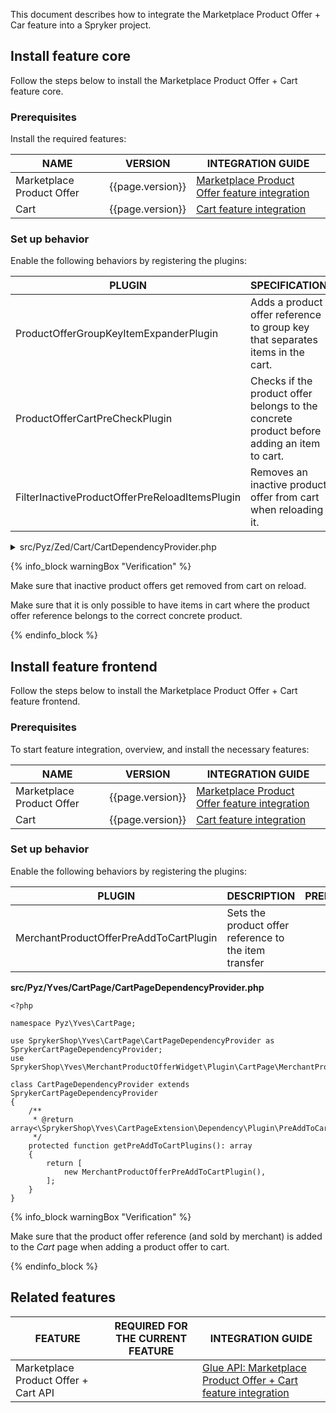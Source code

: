 

This document describes how to integrate the Marketplace Product Offer + Car feature into a Spryker project.

## Install feature core

Follow the steps below to install the Marketplace Product Offer + Cart feature core.

### Prerequisites

Install the required features:

| NAME      | VERSION  | INTEGRATION GUIDE |
| --------- | -------- | ------------------|
| Marketplace Product Offer | {{page.version}} | [Marketplace Product Offer feature integration](/docs/pbc/all/offer-management/{{page.version}}/marketplace/install-and-upgrade/install-features/install-the-marketplace-product-offer-feature.html)
| Cart | {{page.version}}   | [Cart feature integration](/docs/pbc/all/cart-and-checkout/{{page.version}}/base-shop/install-and-upgrade/install-features/install-the-cart-feature.html)

### Set up behavior

Enable the following behaviors by registering the plugins:

| PLUGIN | SPECIFICATION | PREREQUISITES | NAMESPACE |
| ------------- | ------------- | ----------- | ------------ |
| ProductOfferGroupKeyItemExpanderPlugin         | Adds a product offer reference to group key that separates items in the cart. |  | Spryker\Zed\ProductOffer\Communication\Plugin\Cart |
| ProductOfferCartPreCheckPlugin                 | Checks if the product offer belongs to the concrete product before adding an item to cart. |  | Spryker\Zed\ProductOffer\Communication\Plugin\Cart |
| FilterInactiveProductOfferPreReloadItemsPlugin | Removes an inactive product offer from cart when reloading it.   |  | Spryker\Zed\ProductOffer\Communication\Plugin\Cart |

<details>
<summary markdown='span'>src/Pyz/Zed/Cart/CartDependencyProvider.php</summary>

```php
<?php

namespace Pyz\Zed\Cart;

use Spryker\Zed\Cart\CartDependencyProvider as SprykerCartDependencyProvider;
use Spryker\Zed\Kernel\Container;
use Spryker\Zed\ProductOffer\Communication\Plugin\Cart\FilterInactiveProductOfferPreReloadItemsPlugin;
use Spryker\Zed\ProductOffer\Communication\Plugin\Cart\ProductOfferCartPreCheckPlugin;
use Spryker\Zed\ProductOffer\Communication\Plugin\Cart\ProductOfferGroupKeyItemExpanderPlugin;

class CartDependencyProvider extends SprykerCartDependencyProvider
{
    /**
     * @param \Spryker\Zed\Kernel\Container $container
     *
     * @return array<\Spryker\Zed\CartExtension\Dependency\Plugin\ItemExpanderPluginInterface>
     */
    protected function getExpanderPlugins(Container $container): array
    {
        return [
            new ProductOfferGroupKeyItemExpanderPlugin(),
        ];
    }
    /**
     * @param \Spryker\Zed\Kernel\Container $container
     *
     * @return array<\Spryker\Zed\CartExtension\Dependency\Plugin\CartPreCheckPluginInterface>
     */
    protected function getCartPreCheckPlugins(Container $container): array
    {
        return [
            new ProductOfferCartPreCheckPlugin(),
        ];
    }

    /**
     * @param \Spryker\Zed\Kernel\Container $container
     *
     * @return array<\Spryker\Zed\CartExtension\Dependency\Plugin\PreReloadItemsPluginInterface>
     */
    protected function getPreReloadPlugins(Container $container): array
    {
        return [
            new FilterInactiveProductOfferPreReloadItemsPlugin(),
        ];
    }
}
```

</details>

{% info_block warningBox "Verification" %}

Make sure that inactive product offers get removed from cart on reload.

Make sure that it is only possible to have items in cart where the product offer reference belongs to the correct concrete product.

{% endinfo_block %}

## Install feature frontend

Follow the steps below to install the Marketplace Product Offer + Cart feature frontend.

### Prerequisites

To start feature integration, overview, and install the necessary features:

| NAME        | VERSION    | INTEGRATION GUIDE |
| ----------- | ---------- | ------------------|
| Marketplace Product Offer | {{page.version}} | [Marketplace Product Offer feature integration](/docs/pbc/all/offer-management/{{page.version}}/marketplace/install-and-upgrade/install-features/install-the-marketplace-product-offer-feature.html) |
| Cart                      | {{page.version}}   | [Cart feature integration](/docs/pbc/all/cart-and-checkout/{{page.version}}/base-shop/install-and-upgrade/install-features/install-the-cart-feature.html) |

### Set up behavior

Enable the following behaviors by registering the plugins:

| PLUGIN | DESCRIPTION | PREREQUISITES | NAMESPACE |
| - | - | - | - |
| MerchantProductOfferPreAddToCartPlugin | Sets the product offer reference to the item transfer |  | SprykerShop\Yves\MerchantProductOfferWidget\Plugin\CartPage |

**src/Pyz/Yves/CartPage/CartPageDependencyProvider.php**

```
<?php

namespace Pyz\Yves\CartPage;

use SprykerShop\Yves\CartPage\CartPageDependencyProvider as SprykerCartPageDependencyProvider;
use SprykerShop\Yves\MerchantProductOfferWidget\Plugin\CartPage\MerchantProductOfferPreAddToCartPlugin;

class CartPageDependencyProvider extends SprykerCartPageDependencyProvider
{
    /**
     * @return array<\SprykerShop\Yves\CartPageExtension\Dependency\Plugin\PreAddToCartPluginInterface>
     */
    protected function getPreAddToCartPlugins(): array
    {
        return [
            new MerchantProductOfferPreAddToCartPlugin(),
        ];
    }
}
```

{% info_block warningBox "Verification" %}

Make sure that the product offer reference (and sold by merchant) is added to the *Cart* page when adding a product offer to cart.

{% endinfo_block %}

## Related features

| FEATURE | REQUIRED FOR THE CURRENT FEATURE | INTEGRATION GUIDE |
| - | - | - |
| Marketplace Product Offer + Cart API | | [Glue API: Marketplace Product Offer + Cart feature integration](/docs/marketplace/dev/feature-integration-guides/{{page.version}}/glue/marketplace-product-offer-cart-feature-integration.html) |
